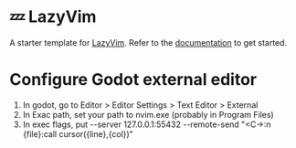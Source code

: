 # 💤 LazyVim

A starter template for [LazyVim](https://github.com/LazyVim/LazyVim).
Refer to the [documentation](https://lazyvim.github.io/installation) to get started.

# Configure Godot external editor

1. In godot, go to Editor > Editor Settings > Text Editor > External
2. In Exac path, set your path to nvim.exe (probably in Program Files)
3. In exec flags, put --server 127.0.0.1:55432 --remote-send "<C-\><C-N>:n {file}<CR>:call cursor({line},{col})<CR>"
